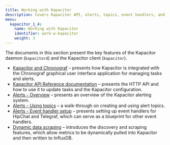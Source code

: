 ```yaml
---
title: Working with Kapacitor
description: Covers Kapacitor API, alerts, topics, event handlers, and dynamic data scraping.
menu:
  kapacitor_1_4:
    name: Working with Kapacitor
    identifier: work-w-kapacitor
    weight: 3
---
```


The documents in this section present the key features of the Kapacitor daemon
(`kapacitord`) and the Kapacitor client (`kapacitor`).

* [Kapacitor and Chronograf](/kapacitor/v1.4/working/kapa-and-chrono/) &ndash; presents how Kapacitor is integrated with the Chronograf graphical user interface application for managing tasks and alerts.
* [Kapacitor API Reference documentation](/kapacitor/v1.4/working/api/) &ndash; presents the HTTP API and how to use it to update tasks and the Kapacitor configuration.
* [Alerts - Overview](/kapacitor/v1.4/working/alerts/) &ndash; presents an overview of the Kapacitor alerting system.
* [Alerts - Using topics](/kapacitor/v1.4/working/using_alert_topics/) &ndash; a walk-through on creating and using alert topics.
* [Alerts - Event handler setup](/kapacitor/v1.4/working/event-handler-setup/) &ndash; presents setting up event handlers for HipChat and Telegraf, which can serve as a blueprint for other event handlers.
* [Dynamic data scraping](/kapacitor/v1.4/working/scraping-and-discovery/) &ndash; introduces the discovery and scraping features, which allow metrics to be dynamically pulled into Kapacitor and then written to InfluxDB.
